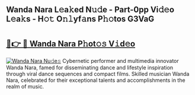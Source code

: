 ## Wanda Nara L𝚎a𝚔ed N𝚞𝚍e - Part-0pp Vi𝚍𝚎o L𝚎a𝚔s - H𝚘𝚝 O𝚗𝚕yf𝚊ns P𝚑𝚘tos G3VaG

# <h2><a href="http://kf12oa1.oniu.top/?m=Wanda+Nara">🔗👉 🔴 Wanda Nara P𝚑ot𝚘𝚜 V𝚒d𝚎o</a></h2>

[![Wanda Nara Nu𝚍e𝚜](https://i.imgur.com/0qMVB7G.gif)](http://kf12oa1.oniu.top/?m=Wanda+Nara)
Cybernetic performer and multimedia innovator Wanda Nara, famed for disseminating dance and lifestyle inspiration through viral dance sequences and compact films. Skilled musician Wanda Nara, celebrated for their exceptional talents and accomplishments in the realm of music.  
